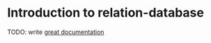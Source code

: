 # Introduction to relation-database

TODO: write [great documentation](http://jacobian.org/writing/great-documentation/what-to-write/)
